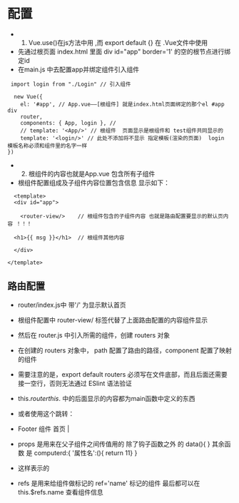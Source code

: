 # 配置 

+  1. Vue.use()在js方法中用 ,而 export default {} 在 .Vue文件中使用
+ 先通过根页面 index.html  里面 div id="app" border='1' 的空的根节点进行绑定id
+  在main.js 中去配置app并绑定组件引入组件
    
```
 import login from "./Login" // 引入组件

  new Vue({
    el: '#app', // App.vue——[根组件] 就是index.html页面绑定的那个el #app div
    router,
    components: { App, login }, // 
    // template: '<App/>' // 根组件  页面显示是根组件和 test组件共同显示的
    template: '<login/>' // 此处不添加将不显示 指定模板(渲染的页面)  login 模板名称必须和组件里的名字一样
})

```

+ 2. 根组件的内容也就是App.vue 包含所有子组件
+  根组件配置组成及子组件内容位置包含信息 显示如下：
```
  <template>
  <div id="app">
    
    <router-view/>    // 根组件包含的子组件内容 也就是路由配置要显示的默认页内容 ！！！
   
  <h1>{{ msg }}</h1>  // 根组件其他内容
  
  </div>
 
</template>

```

## 路由配置

+  router/index.js中 带'/' 为显示默认首页 
+  根组件配置中  router-view/ 标签代替了上面路由配置的内容组件显示  
+ 然后在 router.js 中引入所需的组件，创建 routers 对象
+ 在创建的 routers 对象中， path 配置了路由的路径，component 配置了映射的组件
+ 需要注意的是，export default routers 必须写在文件底部，而且后面还需要接一空行，否则无法通过 ESlint 语法验证

+ this.$router this.$ 中的后面显示的内容都为main函数中定义的东西
+ 或者使用这个跳转：
+ <router-link to="/"> Footer 组件 首页 |</router-link></span>
+  props 是用来在父子组件之间传值用的 除了钩子函数之外 的 data(){ } 其余函数 是 computerd:{ '属性名':(){ return 11} } 
+ 这样表示的 
+ refs 是用来给组件做标记的 ref='name' 标记的组件 最后都可以在 this.$refs.name 查看组件信息



